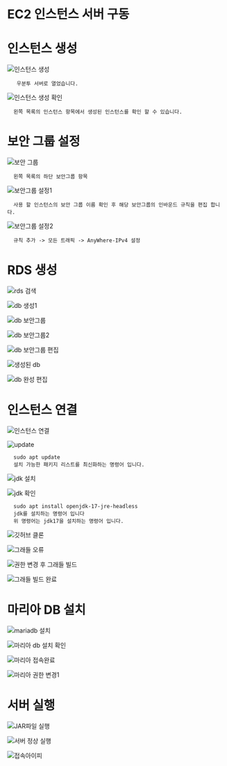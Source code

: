 

# EC2 인스턴스 서버 구동

# 인스턴스 생성

![인스턴스 생성](https://github.com/oals/EC2-instance/assets/136543676/17055d1e-466d-4fbd-b53b-902291b3bf42)



       우분투 서버로 열었습니다.



![인스턴스 생성 확인](https://github.com/oals/EC2-instance/assets/136543676/f200a84d-bc50-47b2-9300-a27cde0a3eae)


      왼쪽 목록의 인스턴스 항목에서 생성된 인스턴스를 확인 할 수 있습니다. 




# 보안 그룹 설정


![보안 그룹](https://github.com/oals/EC2-instance/assets/136543676/fbe915b4-b35b-422e-bda6-9b4f8d253bd7)




      왼쪽 목록의 하단 보안그룹 항목 





![보안그룹 설정1](https://github.com/oals/EC2-instance/assets/136543676/e4e0998b-bea4-42e3-8758-6a46cb51a546)




      사용 할 인스턴스의 보안 그룹 이름 확인 후 해당 보안그룹의 인바운드 규칙을 편집 합니다.




![보안그룹 설정2](https://github.com/oals/EC2-instance/assets/136543676/c47f9d5d-d370-4a68-b03d-08afb25bb3ea)




      규칙 추가 -> 모든 트래픽 -> AnyWhere-IPv4 설정 





# RDS 생성


![rds 검색](https://github.com/oals/EC2-instance/assets/136543676/1d942c49-009a-4270-953f-95bf6f8fe2e9)

![db 생성1](https://github.com/oals/EC2-instance/assets/136543676/5941ebf7-d200-43f8-b395-1c0a6442a688)

![db 보안그룹](https://github.com/oals/EC2-instance/assets/136543676/d765cbc5-eec9-478c-b579-eb6a17aaad76)

![db 보안그룹2](https://github.com/oals/EC2-instance/assets/136543676/6a6d7c8f-a9cc-4472-95c5-2c7b084b0e32)

![db 보안그룹 편집](https://github.com/oals/EC2-instance/assets/136543676/13978ce4-c0ba-40b9-9d1b-52d327aa1b98)


![생성된 db](https://github.com/oals/EC2-instance/assets/136543676/b9192fb6-0491-42af-b7d5-1f61ebabd242)

![db 완성 편집](https://github.com/oals/EC2-instance/assets/136543676/7b19a30b-e3cd-486d-80c5-5aa47298f8a1)






# 인스턴스 연결

![인스턴스 연결](https://github.com/oals/EC2-instance/assets/136543676/666fd2dd-c9d9-4574-9ddb-1fcd31b36810)

![update](https://github.com/oals/EC2-instance/assets/136543676/fa5699b2-7ec1-41dd-8121-0cd4857aa283)


      sudo apt update
      설치 가능한 패키지 리스트를 최신화하는 명령어 입니다.


![jdk 설치](https://github.com/oals/EC2-instance/assets/136543676/6fab29c2-fec9-404d-8826-634d965c6217)







![jdk 확인](https://github.com/oals/EC2-instance/assets/136543676/4f96ef0c-8e1e-4e6b-93a5-8a03199baf97)


      sudo apt install openjdk-17-jre-headless
      jdk를 설치하는 명령어 입니다
      위 명령어는 jdk17을 설치하는 명령어 입니다.




![깃허브 클론](https://github.com/oals/EC2-instance/assets/136543676/89721a51-2f1c-48ff-909a-e1f319604bd5)

![그래들 오류](https://github.com/oals/EC2-instance/assets/136543676/f034eb75-732a-4f0e-99a1-9307927c7ea4)

![권한 변경 후 그래들 빌드](https://github.com/oals/EC2-instance/assets/136543676/105fcc32-6a16-48ae-94b7-97417780aeff)

![그래들 빌드 완료](https://github.com/oals/EC2-instance/assets/136543676/26559d5e-598c-46ff-89c3-082bc27bb8f2)




# 마리아 DB 설치

![mariadb 설치](https://github.com/oals/EC2-instance/assets/136543676/305a5a05-f483-4045-a89b-9e07293c6d74)

![마리아 db 설치 확인](https://github.com/oals/EC2-instance/assets/136543676/f6d6af57-a916-426b-bf11-21af462a798c)

![마리아 접속완료](https://github.com/oals/EC2-instance/assets/136543676/1ad3679e-f2a1-4238-ad64-5d47c3b1b0bf)

![마리아 권한 변경1](https://github.com/oals/EC2-instance/assets/136543676/306c2c33-3270-49c5-b2fa-d168eba79682)



# 서버 실행



![JAR파일 실행](https://github.com/oals/EC2-instance/assets/136543676/83d7f955-e981-4689-8d42-f7db6fc55148)

![서버 정상 실행](https://github.com/oals/EC2-instance/assets/136543676/e516fb5f-53e2-4f49-b0c7-d0b2039b1302)

![접속아이피](https://github.com/oals/EC2-instance/assets/136543676/18bc4ee9-8d02-4e1b-ac08-790923633806)








